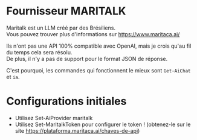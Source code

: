 ﻿# Fournisseur MARITALK

Maritalk est un LLM créé par des Brésiliens.  
Vous pouvez trouver plus d'informations sur https://www.maritaca.ai/

Ils n'ont pas une API 100% compatible avec OpenAI, mais je crois qu'au fil du temps cela sera résolu.  
De plus, il n'y a pas de support pour le format JSON de réponse.  

C'est pourquoi, les commandes qui fonctionnent le mieux sont `Get-AiChat` et `ia`.  


# Configurations initiales 

* Utilisez Set-AiProvider maritalk
* Utilisez Set-MaritalkToken pour configurer le token ! (obtenez-le sur le site https://plataforma.maritaca.ai/chaves-de-api)

